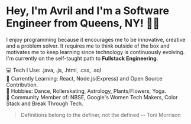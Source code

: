 

# Hey, I'm Avril and I'm a Software Engineer from Queens, NY! 	:butterfly::nazar_amulet:

I enjoy programming because it encourages me to be innovative, creative and a problem solver. It requires 
me to think outside of the box and motivates me to keep learning since technology
is continuously evolving. I'm currently on the self-taught path to **Fullstack Engineering**. 


:computer: Tech I Use: .java, .js, .html, .css, .sql
<br>
:abacus: Currently Learning: React, Node.js(Express) and Open Source Contribution.
<br>
:jigsaw: Hobbies: Dance, Rollerskating, Astrology, Plants/Flowers, Yoga.
<br>
:blue_heart: Community Member of: NBSE, Google's Women Tech Makers, Color Stack and Break Through Tech.



> Definitions belong to the definer, not the defined -- Toni Morrison 





